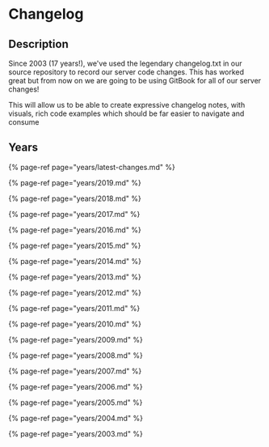 # Changelog

## Description

Since 2003 \(17 years!\), we've used the legendary changelog.txt in our source repository to record our server code changes. This has worked great but from now on we are going to be using GitBook for all of our server changes!

This will allow us to be able to create expressive changelog notes, with visuals, rich code examples which should be far easier to navigate and consume

## Years

{% page-ref page="years/latest-changes.md" %}

{% page-ref page="years/2019.md" %}

{% page-ref page="years/2018.md" %}

{% page-ref page="years/2017.md" %}

{% page-ref page="years/2016.md" %}

{% page-ref page="years/2015.md" %}

{% page-ref page="years/2014.md" %}

{% page-ref page="years/2013.md" %}

{% page-ref page="years/2012.md" %}

{% page-ref page="years/2011.md" %}

{% page-ref page="years/2010.md" %}

{% page-ref page="years/2009.md" %}

{% page-ref page="years/2008.md" %}

{% page-ref page="years/2007.md" %}

{% page-ref page="years/2006.md" %}

{% page-ref page="years/2005.md" %}

{% page-ref page="years/2004.md" %}

{% page-ref page="years/2003.md" %}

